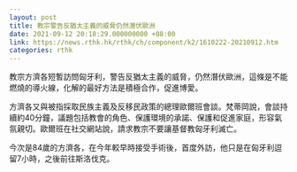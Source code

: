 ```yaml
---
layout: post
title: 教宗警告反猶太主義的威脅仍然潛伏歐洲
date: 2021-09-12 20:18:29.000000000 +08:00
link: https://news.rthk.hk/rthk/ch/component/k2/1610222-20210912.htm
categories: rthk
---
```


教宗方濟各短暫訪問匈牙利，警告反猶太主義的威脅，仍然潛伏歐洲，這條是不能燃燒的導火線，化解的最好方法是積極合作，促進博愛。

方濟各又與被指採取民族主義及反移民政策的總理歐爾班會談。梵蒂岡說，會談持續約40分鐘，議題包括教會的角色、保護環境的承諾、保護和促進家庭，形容氣氛親切。歐爾班在社交網站說，請求教宗不要讓基督教匈牙利滅亡。

今次是84歲的方濟各，在今年較早時接受手術後，首度外訪，他只是在匈牙利逗留7小時，之後前往斯洛伐克。
